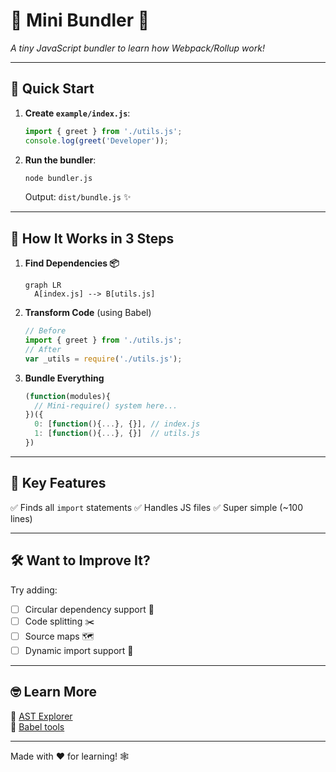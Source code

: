 # 🌟 **Mini Bundler** 🌟  
*A tiny JavaScript bundler to learn how Webpack/Rollup work!*  

---

## 🚀 **Quick Start**  
1. **Create `example/index.js`**:  
   ```js
   import { greet } from './utils.js';
   console.log(greet('Developer'));
   ```

2. **Run the bundler**:  
   ```bash
   node bundler.js
   ```
   Output: `dist/bundle.js` ✨  

---

## 🔧 **How It Works in 3 Steps**
 
1. **Find Dependencies 📦**  
   ```mermaid
   graph LR
     A[index.js] --> B[utils.js]
   ```

2. **Transform Code** (using Babel)  
   ```js
   // Before
   import { greet } from './utils.js';
   // After
   var _utils = require('./utils.js');
   ```

3. **Bundle Everything**  
   ```js
   (function(modules){
     // Mini-require() system here...
   })({
     0: [function(){...}, {}], // index.js
     1: [function(){...}, {}]  // utils.js
   })
   ```

---

## 🎯 **Key Features**
✅ Finds all `import` statements
✅ Handles JS files
✅ Super simple (~100 lines)

---

## 🛠 **Want to Improve It?**  
Try adding:  
- [ ] Circular dependency support 🔄
- [ ] Code splitting ✂️
- [ ] Source maps 🗺 
- [ ] Dynamic import support 🔀

---

## 🤓 **Learn More**  
🔗 [AST Explorer](https://astexplorer.net)  
🔗 [Babel tools](https://babeljs.io/docs/babel-core)  

---

Made with ❤️ for learning! 🕸️